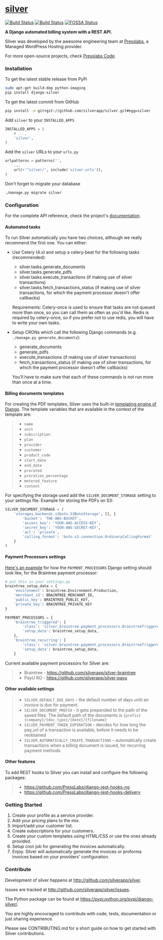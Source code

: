 # [silver](https://www.presslabs.com/code/silver/)

[![Build Status](https://travis-ci.org/silverapp/silver.svg?branch=master)](https://travis-ci.org/silverapp/silver)
[![Build Status](https://drone.presslabs.net/api/badges/silverapp/silver/status.svg?branch=master)](https://drone.presslabs.net/silverapp/silver)
[![FOSSA Status](https://app.fossa.io/api/projects/git%2Bgithub.com%2Fsilverapp%2Fsilver.svg?type=shield)](https://app.fossa.io/projects/git%2Bgithub.com%2Fsilverapp%2Fsilver?ref=badge_shield)

**A Django automated billing system with a REST API.**

Silver was developed by the awesome engineering team at
[Presslabs](https://www.presslabs.com/), a Managed WordPress Hosting
provider.

For more open-source projects, check [Presslabs Code](https://www.presslabs.org/).

### Installation

To get the latest stable release from PyPi

```bash
sudo apt-get build-dep python-imaging
pip install django-silver
```

To get the latest commit from GitHub

```bash
pip install -e git+git://github.com/silverapp/silver.git#egg=silver
```

Add `silver` to your `INSTALLED_APPS`

```python
INSTALLED_APPS = (
    # ...,
    'silver',
)
```

Add the `silver` URLs to your `urls.py`

```python
urlpatterns = patterns('',
    ...
    url(r'^silver/', include('silver.urls')),
)
```

Don't forget to migrate your database

```bash
./manage.py migrate silver
```

### Configuration

For the complete API reference, check the project's
[documentation](https://www.presslabs.org/silver/docs/.).

#### Automated tasks

To run Silver automatically you have two choices, although we really
recommend the first one. You can either:

-   Use Celery (4.x) and setup a celery-beat for the following tasks
    (recommended):

    -   silver.tasks.generate\_documents
    -   silver.tasks.generate\_pdfs
    -   silver.tasks.execute\_transactions (if making use of silver
        transactions)
    -   silver.tasks.fetch\_transactions\_status (if making use of
        silver transactions, for which the payment processor doesn't
        offer callbacks)

    Requirements: Celery-once is used to ensure that tasks are not
    queued more than once, so you can call them as often as you'd like.
    Redis is required by celery-once, so if you prefer not to use redis,
    you will have to write your own tasks.

-   Setup CRONs which call the following Django commands (e.g.
    `./manage.py generate_documents`):

    -   generate\_documents
    -   generate\_pdfs
    -   execute\_transactions (if making use of silver transactions)
    -   fetch\_transactions\_status (if making use of silver
        transactions, for which the payment processor doesn't offer
        callbacks)

    You'll have to make sure that each of these commands is not run more
    than once at a time.

#### Billing documents templates

For creating the PDF templates, Silver uses the built-in [templating
engine of Django](https://docs.djangoproject.com/en/1.8/topics/templates/#the-django-template-language).
The template variables that are available in the context of the template are:

> -   `name`
> -   `unit`
> -   `subscription`
> -   `plan`
> -   `provider`
> -   `customer`
> -   `product_code`
> -   `start_date`
> -   `end_date`
> -   `prorated`
> -   `proration_percentage`
> -   `metered_feature`
> -   `context`

For specifying the storage used add the `SILVER_DOCUMENT_STORAGE`
setting to your settings file. Example for storing the PDFs on S3:

```python
SILVER_DOCUMENT_STORAGE = (
    'storages.backends.s3boto.S3BotoStorage', [], {
        'bucket': 'THE-AWS-BUCKET',
        'access_key': 'YOUR-AWS-ACCESS-KEY',
        'secret_key': 'YOUR-AWS-SECRET-KEY',
        'acl': 'private',
        'calling_format': 'boto.s3.connection.OrdinaryCallingFormat'
    }
)
```

#### Payment Processors settings

[Here's an example](https://github.com/silverapp/silver-braintree) for how the `PAYMENT_PROCESSORS` 
Django setting should look like, for the Braintree payment processor:

```python
# put this in your settings.py
braintree_setup_data = {
    'environment': braintree.Environment.Production,
    'merchant_id': BRAINTREE_MERCHANT_ID,
    'public_key': BRAINTREE_PUBLIC_KEY,
    'private_key': BRAINTREE_PRIVATE_KEY
}

PAYMENT_PROCESSORS = {
    'braintree_triggered': {
        'class': 'silver_braintree.payment_processors.BraintreeTriggered',
        'setup_data': braintree_setup_data,
    },
    'braintree_recurring': {
        'class': 'silver_braintree.payment_processors.BraintreeTriggeredRecurring',
        'setup_data': braintree_setup_data,
    }
```

Current available payment processors for Silver are:

> -   Braintree - https://github.com/silverapp/silver-braintree
> -   PayU RO - https://github.com/silverapp/silver-payu

#### Other available settings

> -   `SILVER_DEFAULT_DUE_DAYS` - the default number of days until an
>     invoice is due for payment.
> -   `SILVER_DOCUMENT_PREFIX` - it gets prepended to the path of the
>     saved files. The default path of the documents is
>     `{prefix}{company}/{doc_type}/{date}/{filename}`
> -   `SILVER_PAYMENT_TOKEN_EXPIRATION` - decides for how long the
>     pay\_url of a transaction is available, before it needs to be
>     reobtained
> -   `SILVER_AUTOMATICALLY_CREATE_TRANSACTIONS` - automatically create
>     transactions when a billing document is issued, for recurring
>     payment methods

#### Other features

To add REST hooks to Silver you can install and configure the following
packages:

> -   https://github.com/PressLabs/django-rest-hooks-ng
> -   https://github.com/PressLabs/django-rest-hooks-delivery

### Getting Started

1.  Create your profile as a service provider.
2.  Add your pricing plans to the mix.
3.  Import/add your customer list.
4.  Create subscriptions for your customers.
5.  Create your custom templates using HTML/CSS or use the ones already
    provided.
6.  Setup cron job for generating the invoices automatically.
7.  Enjoy. Silver will automatically generate the invoices or proforma
    invoices based on your providers' configuration.

### Contribute

Development of silver happens at http://github.com/silverapp/silver.

Issues are tracked at http://github.com/silverapp/silver/issues.

The Python package can be found at https://pypi.python.org/pypi/django-silver/.

You are highly encouraged to contribute with code, tests, documentation
or just sharing experience.

Please see CONTRIBUTING.md for a short guide on how to get started with
Silver contributions.
